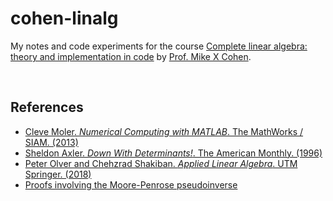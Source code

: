 # cohen-linalg


My notes and code experiments for the course [Complete linear algebra: theory and implementation in code](https://www.udemy.com/course/linear-algebra-theory-and-implementation/) by [Prof. Mike X Cohen](http://mikexcohen.com/).

<!---
<br>

## Syllabus
### 2. Vectors
Algebraic and gemetric interpretations. Vector addition and subtraction. Vector-scalar multiplication. Dot product and its properties. Vector length. Dot product geometry: sign and orthogonality. Vector Hadamard multiplication. Outer product. Cross product. Vectors with complex numbers. Hermitian transpose (a.k.a. conjugate transpose). Interpreting and creating unit vectors. Dimensions and fields in linear algebrra. Subspaces. Span. Linear independence. Basis. 

**Code challenges.** Dot products with matrix columns. Is the dot product commutative? Dot product sign and scalar multiplication. Dot products with unit vectors. <br><br>
  

### 3. Introduction to matrices
Matrix terminology and dimensionality. A zoo of matrices. Matrix addition and subtraction. Matrix-scalar multiplication. Transpose. Complex matrices. Diagonal and trace. Broadcasting matrix arithmetic.

**Code challenges.**
Is matrix-scalar multiplication a linear operation? Linearity of trace. <br><br>


### 4. Matrix multiplications 
Introduction to standard matrix multiplication. Four ways to think about matrix multiplication. Matrix multiplication with a diagonal matrix. Order-of-operations on matrices. Matrix-vector multiplication. 2D transformation matrices. Additive and multiplicative matrix identities. Creating symmetric matrices: additive and multiplicative. Hadamard (element-wise) multiplication. Multiplication of two symmetric matrices. Frobenius dot product. Matrix norms. What about matrix division?

**Code challenges.**
Matrix multiplication by layering (iterating over outer products). Pure and impure rotation matrices. Geometric transformations via matrix multiplication. Symmetry of combined symmetric matrices. Standard and Hadamard multiplication for diagonal matrices. Fourier transform via matrix multiplication! Conditions for self-adjoint.

--->

<br>

## References

* [Cleve Moler. *Numerical Computing with MATLAB*. The MathWorks / SIAM. (2013)](https://www.mathworks.com/moler/index_ncm.html)
* [Sheldon Axler. *Down With Determinants!*. The American Monthly. (1996)](https://www.maa.org/sites/default/files/pdf/awards/Axler-Ford-1996.pdf)
* [Peter Olver and Chehzrad Shakiban. *Applied Linear Algebra*. UTM Springer. (2018)](https://www-users.math.umn.edu/~olver/books.html)
* [Proofs involving the Moore-Penrose pseudoinverse](https://en.wikipedia.org/wiki/Proofs_involving_the_Moore%E2%80%93Penrose_inverse)